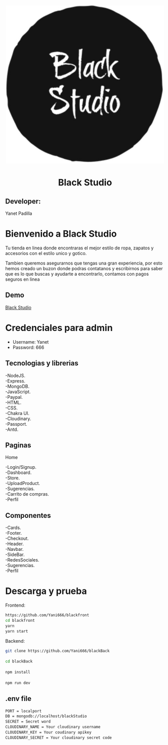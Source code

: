 <br />
<p align="center">
  <a href="https://github.com/Yani666">
    <img src="./public/logo.png" alt="Logo" width="500" height="500">
  </a>

  <h1 align="center">Black Studio </h1>

  ## Developer:

Yanet Padilla

# Bienvenido a Black Studio


Tu tienda en linea donde encontraras el mejor estilo de ropa, zapatos y accesorios con el estilo unico y gotico.

Tambien queremos asegurarnos que tengas una gran experiencia, por esto hemos creado un buzon donde podras contatanos y escribirnos para saber que es lo que buscas y ayudarte a encontrarlo, contamos con pagos seguros en linea 

## Demo

[Black Studio](https://blackstudio.netlify.app)


# Credenciales para admin

- Username: Yanet
- Password: 666

## Tecnologias y librerias 
-NodeJS.\
-Express.\
-MongoDB.\
-JavaScript.\
-Paypal.\
-HTML.\
-CSS.\
-Chakra UI.\
-Cloudinary.\
-Passport.\
-Antd.


## Paginas

Home

-Login/Signup.\
-Dashboard.\
-Store.\
-UploadProduct.\
-Sugerencias.\
-Carrito de compras.\
-Perfil


## Componentes
-Cards.\
-Footer.\
-Checkout.\
-Header.\
-Navbar.\
-SideBar.\
-RedesSociales.\
-Sugerencias.\
-Perfil


# Descarga y prueba
Frontend:

```sh
https://github.com/Yani666/blackfront
cd blackfront
yarn
yarn start
```

Backend:

```sh
git clone https://github.com/Yani666/blackBack

cd blackBack

npm install

npm run dev
```

## .env file
```sh
PORT = localport 
DB = mongodb://localhost/blackStudio
SECRET = Secret word
CLOUDINARY_NAME = Your cloudinary username
CLOUDINARY_KEY = Your coudinary apikey
CLOUDINARY_SECRET = Your cloudinary secret code
```


